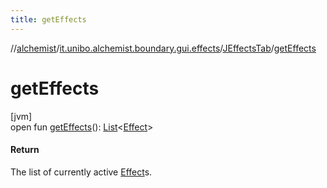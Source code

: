 ```yaml
---
title: getEffects
---
```

//[alchemist](../../../index.html)/[it.unibo.alchemist.boundary.gui.effects](../index.html)/[JEffectsTab](index.html)/[getEffects](get-effects.html)



# getEffects



[jvm]\
open fun [getEffects](get-effects.html)(): [List](https://docs.oracle.com/javase/8/docs/api/java/util/List.html)<[Effect](../-effect/index.html)>



#### Return



The list of currently active [Effect](../-effect/index.html)s.





